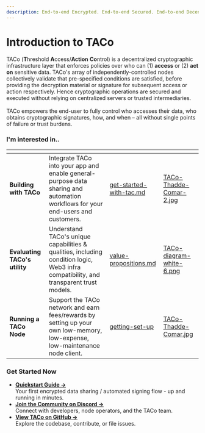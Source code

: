 ```yaml
---
description: End-to-end Encrypted. End-to-end Secured. End-to-end Decentralized.
---
```


# Introduction to TACo

TACo (**T**hreshold **A**ccess/**Action** **Co**ntrol) is a decentralized cryptographic infrastructure layer that enforces policies over who can (1) **access** or (2) **act on** sensitive data. TACo's array of independently-controlled nodes collectively validate that pre-specified conditions are satisfied, before providing the decryption material or signature for subsequent access or action respectively. Hence cryptographic operations are secured and executed without relying on centralized servers or trusted intermediaries. \
\
TACo empowers the end-user to fully control who accesses their data, who obtains cryptographic signatures, how, and when – all without single points of failure or trust burdens.&#x20;

### **I'm interested in..**

<table data-view="cards" data-full-width="false"><thead><tr><th></th><th></th><th data-hidden data-card-target data-type="content-ref"></th><th data-hidden data-card-cover data-type="files"></th></tr></thead><tbody><tr><td><strong>Building with TACo</strong></td><td>Integrate TACo into your app and enable general-purpose data sharing and automation workflows for your end-users and customers.</td><td><a href="for-developers/get-started-with-tac.md">get-started-with-tac.md</a></td><td><a href=".gitbook/assets/TACo-Thadde-Comar-2.jpg">TACo-Thadde-Comar-2.jpg</a></td></tr><tr><td><strong>Evaluating TACo's utility</strong></td><td>Understand TACo's unique capabilities &#x26; qualities, including condition logic, Web3 infra compatibility, and transparent trust models.</td><td><a href="for-product-leads/value-propositions.md">value-propositions.md</a></td><td><a href=".gitbook/assets/TACo-diagram-white-6.png">TACo-diagram-white-6.png</a></td></tr><tr><td><strong>Running a TACo Node</strong></td><td>Support the TACo network and earn fees/rewards by setting up your own low-memory, low-expense, low-maintenance node client.</td><td><a href="for-node-operators/getting-set-up/">getting-set-up</a></td><td><a href=".gitbook/assets/TACo-Thadde-Comar.jpg">TACo-Thadde-Comar.jpg</a></td></tr></tbody></table>

### **Get Started Now**

* [**Quickstart Guide →**](for-developers/get-started-with-tac.md)\
  Your first encrypted data sharing / automated signing flow - up and running in minutes.
* [**Join the Community on Discord →**](http://discord.gg/buildwithtaco)\
  Connect with developers, node operators, and the TACo team.
* [**View TACo on GitHub →**](https://github.com/nucypher/taco-web)\
  Explore the codebase, contribute, or file issues.
